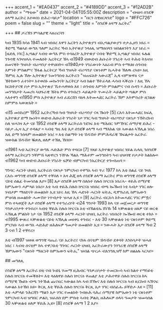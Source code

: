 +++
accent_1 = "#EA0437"
accent_2 = "#4189DD"
accent_3 = "#12AD2B"
author = "ማቲው"
date = 2021-04-04T05:55:00Z
description = "ብዛዕባ ሰንደቕ ዕላማ ኤርትረ እተወሰነ ድሕረ-ባይታ"
location = "በርን ስዊዘርላንድ"
logo = "#FFC726"
poem = false
slug = ""
theme = "light"
title = "ሰንደቕ ዕላማ ኤርትረ"

+++
\## ታሪኽን ምሳልያዊ ኣዘራርባን

ካብ 1935 ክሳዕ 1941 ኣብ ዝነበረ እዋን ኤርትን ኢትዮጵያን ብኢጣልያውያን ተታሒዘን ነበራ ። ቅድሚ ኻልኣይ ውግእ ዓለም ኤርትረ ኻብ ኢትዮጵያ ንላዕሊ ዝማዕበላን ዝበልጸገትን እያ ነይራ ። \[ዜድሊ ነገር\] ኢጣልያ ኣብቲ ውግእ ምስ ተሳዕረት ኢትዮጵያ ናብቲ ቕድሚ ኢጣልያ ዝነበረ ፋሉል ንጉሳዊ ኣገዛዝኣኣ ተመለሰት ኤርትርያ ኸኣ ብ1949 ብውድብ ሕቡራት ሃገራት ኣብ ትሕቲ ትእዛዝ ዘመናዊት ግዝኣት ብሪጣንያ ተዋህበት። ብ1940ታት ሃገራውነት ኣዕራብ ምስ ተማህዘ ሰዓብቲ እምነት ምስልምና ኽፋል ኤርትርያ ኻብ ግዝኣት ብሪጣንያ ናጽነቶም ኪሓትቱ ኸለዉ ረኣዩ። እዚ ኸምዚ ኢሉ ኸሎ ኢትዮጵያ ንመንግስቲ ኤርትራን "ዝጠፍአት ኣውራጃ" ኢላ ብምጽዋዕ ናታ ኽትከውን ፈተነት። እተወሰኑ መኰንናት ኤርትርያ ኣብ ክልተ ኽትፈላለ ሓሳብ ኣቕረቡ ፣ እዚ ኸኣ ክርስትያናዊ ቦታ ምስ ኢትዮጵያ ኺተሓዋወስ እዩ ፣ ሰዓብቲ እምነት ምስልምና ናብ ሱዳን ። ሕቡራት መንግስታት ኣመሪካ ኣህጉራዊ ኽትዕ ምስ ተገብረን ሓይልታት ጥሙራት ሓይልታት ጣልቃ ምስ ኣእተዋን ብ1950 ምስ ኢትዮጵያ ኣብ ፈደረሽን ባዕላ እትመሓደር ኤርትራ ኸም እትምስረት ዚገልጽ ስምምዕ ኣውጽአት ።

ብ15 መስከረም 1952 ኤርትረኻብ ካብ ግዝኣት ብሪጣንያ ናጻ ዀነት \[5\] ርእሳ እትመሓደር ክፍሊ ኢትዮጵያ ድማ ኰነት። ውድብ ሕቡራት ሃገራት ነታ ሃገር ካብ ግዝኣት ብሪጣንያ ናጽነታ ንኽትረክብ ስለ ዝሓገዛ እታ ናይ 1952 ሰንደቕ ዕላማ ኤርትራስ ንደገፍ እቲ ማሕበር ንምኽባር ሰማያዊ ድሕረ - ባይታ ሒዛ ኢያ ተዳልያ ። ኣብቲ ግዜ እቲ እታ ሰንደቕ ዕላማ ኣብ ማእከል ናይ ኣውልዕ ኣኽሊል ነበራ እዚ ድማ ንሰላም ዘመልክት ነበረ ። እቲ ስልማት ነቲ ሽዱሽተ ምምሕዳራዊ ኽፍልታት ኤርትራ ዝውክል ሽዱሽተ ቘጽሊ ዘለዎ ተኽሊ ኸበበ።

ብ1961 ኣብ ኤርትርያ ውግእ ሓድሕድ ምስ ተባርዐ \[7\] ሃጸይ ኢትዮጵያ ዝነበረ ሃይል ሴላሲ ንሰንደቕ ዕላማ ኤርትርያን ንቐምሽ ኣጽዋርን ንዅሉ ኻልእ ማሕተም መንግስትን ካብ ህዝባዊ ቦታታት ከልከሎ። ብ1962 ካብ ውድብ ሕቡራት ሃገራት ፍቓድ ብምርካብ ንኤርትርያ ተጐብጠባ ።

ግንባር ሓርነት ህዝቢ ኤርትራስ ናጽነታ ንምርካብ ተዋግአ ኣብ ጥሪ 1977 ከኣ እቲ ሰልፊ ናይ ገዛእ ርእሱ ወግዓዊ ሰንደቕ ዕላማ ተቐበለ ። እዛ ሕጂ ዘላ ሰንደቕ ዕላማ ኤርትረ ምስ ወግዓዊ ሰንደቕ ዕላማ ናይቲ ሰልፊ ትመሳሰል እያ። \[8\] እታ ሰንደቕ ዕላማ ሰለስተ ስሉስ ኵርናዕ ነበራኣ- ቀይሕ ሰማያዊ ከምኡውን ሓምላይ ነበረ። እቲ ኣብ ቀይሕ ስሉስ ኵርናዕ ዝነበረ ብጫ ኰዀብ ነቲ ኣብታ ሃገር ዘሎ ሃብታም ማዕድናት ዘመልክት ኢዩ ነይሩ እዚ ኸኣ ሓድነት ሓርነት ፍትሒ ዲሞክራሲ ከምኡውን ምዕባለ ዘመልክት ሓሙሽተ ነጥብታት ዝሓዘ ኢዩ ። \[9\] ኤርትራ ብርእሳ እትመሓደር ሃገር ምዃና ምስ ተኣወጀት እታ ሰንደቕ ዕላማ ተተዓራረየት ብ24 ግንቦት 1993 ከኣ ናይ መጀመርታ ወግዓዊ ዓንቃሪቦታት ተገብረ። ኣብቲ ቐይሕ ስሉስ ኵርናዕ እቲ ብኽልቲኡ ሸነኹ 14 ኣቝጽልቲ ዘለዎ ናይ ወርቂ ኣኽሊል ምልክት ነታ ናይ 1952 ሰንደቕ ዕላማ ሓርነት ህዝቢ ኤርትራ ዝነበረት ኰዀብ ወርቂ ተክኦ ። ብ1995 ቍጽሪ ኣቝጽልቲ ናይቲ ኣኽሊል መዐቀኒ ተገብረ - እቲ 30 ኣቝጽልቲ ነቲ ናጽነቶም ቅድሚ ምርካቡ ኣብ ውግእ ሓድሕድ ዘሕለፍዎ ዓመታት ዘመልክት ኢዩ ። ንውሓት እታ ሰንደቕ ዕላማ ኻብ 2 3 ናብ 1 2 ተቐየረ።

እቲ ብ1997 ዝወጸ ወግዓዊ ባጤራ ናይ ኤርትረና ናክፋ ሰናቲም ሽዱሽተ ደቀባት እንስሳታት ዝሓዘ ነበረ ፣ ኣብቲ ሰናቲም ከኣ ተዋጋእቲ ግንባር ሓርነት ህዝቢ ኤርትራውያን ንሃገራዊ ሰንደቕ ዕላማ ኸምኡውን "ናጽነት ማዕርነት ከምኡውን ፍትሒ" ዝብል ጭርሖ ብእንግሊዝኛ ከም ዘልዕሉ ኣርኣየ።

\## መግለጺ

ሰንደቕ ዕላማ ኤርትራ በቲ ናብ ጐድኒ ሃመማ ዚሕብር ዓንቃሪቦታት ተመርኲሳ ኣብ ክልተ የማነይቲ ስሉስ ኵርናዕ ተመቕለት። እቲ ላዕለዋይ ስሉስ ኵርናዕ ቀጠልያ እቲ ታሕተዋይ ስሉስ ኵርናዕ ከኣ ሰማያዊ ዀይኑ ብጫ ንትኹል ጨናፍር ኣውልዕ ከኣ ኣብ ሸዀና እቲ ስሉስ ኵርናዕ ኣብ ዚርከብ ኣኽናፍ ኣውልዕ እተኸበ እዩ። ቅርጺ እቲ ቐይሕ ስሉስ ኵርናዕ ቅርጺ እታ ሃገር ብሰፊሑ ይቐድሖ እዩ ። \[11\] እቲ ሓምላይ ንሕርሻን ማልን እታ ሃገር የመልክት ንብዙሕ ባሕሪ ሰማያዊ ከምኡውን ነቲ ናጽነቶም ንምርካብ ኣብ ዝግበር ቃልሲ ዝፈሰሰ ደም ምስቲ ኣብቲ ቓልሲ ዘሕለፍዎ ሰላሳ ዓመታት ዝመሳሰል 30 ኣቝጽልቲ ዘለዎ ቐይሕ ኢዩ። \[8\] ሰንደቕ ዕላማ 1 2 እያ።